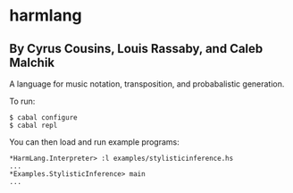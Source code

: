 harmlang
========
By Cyrus Cousins, Louis Rassaby, and Caleb Malchik
---
A language for music notation, transposition, and probabalistic generation.

To run:

	$ cabal configure
	$ cabal repl

You can then load and run example programs:

	*HarmLang.Interpreter> :l examples/stylisticinference.hs
	...
	*Examples.StylisticInference> main
	...
